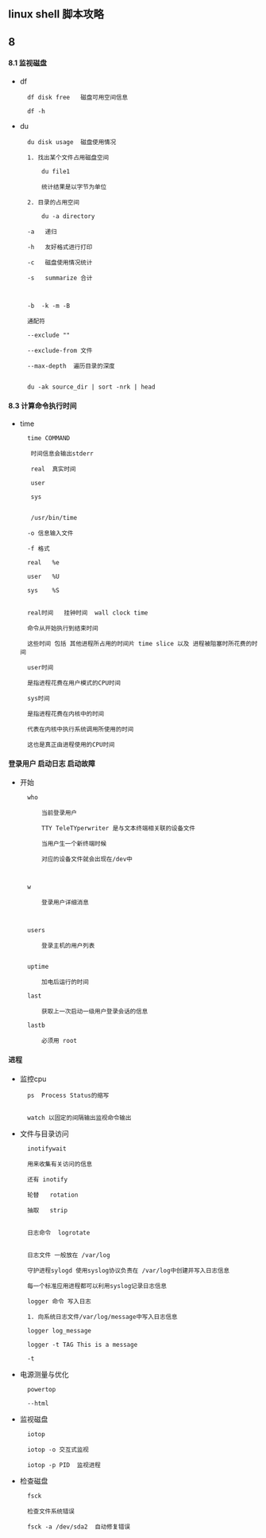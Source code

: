 ## linux shell 脚本攻略

## 8

#### 8.1 监视磁盘

- df

		
		df disk free   磁盘可用空间信息
		
		df -h
		

- du

				
		du disk usage  磁盘使用情况
		
		1. 找出某个文件占用磁盘空间
		
			du file1
			
			统计结果是以字节为单位
			
		2. 目录的占用空间
		
			du -a directory 
				
		-a   递归
			
		-h   友好格式进行打印
		
		-c   磁盘使用情况统计
		
		-s   summarize 合计
		
		
		
		-b  -k -m -B 
		
		通配符
		
		--exclude ""
		
		--exclude-from 文件
		
		--max-depth  遍历目录的深度
		
		
		du -ak source_dir | sort -nrk | head
		
		
				
				
	
	
#### 8.3 计算命令执行时间

- time

			
		time COMMAND
		
		 时间信息会输出stderr
		 
		 real  真实时间
		 
		 user  
		 
		 sys
		 
		 
		 /usr/bin/time
		 
		-o 信息输入文件
		
		-f 格式
		
		real   %e
		
		user   %U
		
		sys    %S
		
		
		real时间   挂钟时间  wall clock time 
		
		命令从开始执行到结束时间
		
		这些时间 包括 其他进程所占用的时间片 time slice 以及 进程被阻塞时所花费的时间
		
		user时间
		
		是指进程花费在用户模式的CPU时间
		
		sys时间
		
		是指进程花费在内核中的时间
		
		代表在内核中执行系统调用所使用的时间 
		
		这也是真正由进程使用的CPU时间
		
		
		
			
			
			
	
	
	
#### 登录用户 启动日志 启动故障

- 开始

			
		who
		
			当前登录用户
			
			TTY TeleTYperwriter 是与文本终端相关联的设备文件
			
			当用户生一个新终端时候
			
			对应的设备文件就会出现在/dev中
			
			
		
		w
		
			登录用户详细消息
			
			
		
		users
		
			登录主机的用户列表
		
		
		uptime
		
			加电后运行的时间
		
		last
			
			获取上一次启动一级用户登录会话的信息
		
		lastb	
			
			必须用 root
			
		


#### 进程

- 监控cpu

			
		ps  Process Status的缩写
		
		
		watch 以固定的间隔输出监视命令输出
		
			
			
			
			
			
			
			

- 文件与目录访问

			
		inotifywait
		
		用来收集有关访问的信息
		
		还有 inotify
		
		轮替   rotation
		
		抽取   strip
		
		
		日志命令  logrotate
		
		
		日志文件 一般放在 /var/log
		
		守护进程sylogd 使用syslog协议负责在 /var/log中创建并写入日志信息
		
		每一个标准应用进程都可以利用syslog记录日志信息
		
		logger 命令 写入日志
		
		1. 向系统日志文件/var/log/message中写入日志信息
		
		logger log_message
		
		logger -t TAG This is a message
		
		-t 
			
		
			
	
	
- 电源测量与优化

			
		powertop
		
		--html
		
			
			
			

- 监视磁盘

			
		iotop
		
		iotop -o 交互式监视
		
		iotop -p PID  监视进程
		
			
			
			
	
	
- 检查磁盘

			
		fsck
		
		检查文件系统错误
		
		fsck -a /dev/sda2  自动修复错误
		
			
			
			
			
			
	